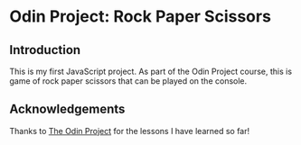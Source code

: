 # Odin Project: Rock Paper Scissors

## Introduction
This is my first JavaScript project. As part of the Odin Project course, this is game of rock paper scissors that can be played on the console.

## Acknowledgements
Thanks to [The Odin Project](https://www.theodinproject.com/) for the lessons I have learned so far!